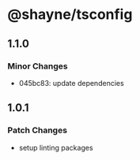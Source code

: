 # @shayne/tsconfig

## 1.1.0

### Minor Changes

- 045bc83: update dependencies

## 1.0.1

### Patch Changes

- setup linting packages
